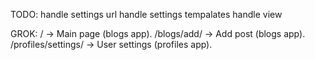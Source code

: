TODO:
handle settings url
handle settings tempalates
handle view


GROK:
/ → Main page (blogs app).
/blogs/add/ → Add post (blogs app).
/profiles/settings/ → User settings (profiles app).